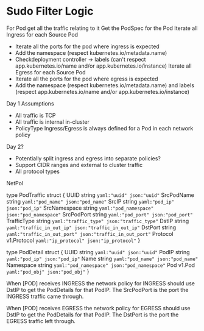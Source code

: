 Sudo Filter Logic
=================

For Pod get all the traffic relating to it
Get the PodSpec for the Pod
Iterate all Ingress for each Source Pod
  - Iterate all the ports for the pod where ingress is expected
  - Add the namespace (respect kubernetes.io/metadata.name)
  -  Checkdeployment controller -> labels (can't respect app.kubernetes.io/name and/or app.kubernetes.io/instance)
Iterate all Egress for each Source Pod
  - Iterate all the ports for the pod where egress is expected
  - Add the namespace (respect kubernetes.io/metadata.name) and labels (respect app.kubernetes.io/name and/or app.kubernetes.io/instance)


Day 1 Assumptions
- All traffic is TCP
- All traffic is internal in-cluster
- PolicyType Ingress/Egress is always defined for a Pod in each network policy

Day 2?
- Potentially split ingress and egress into separate policies?
- Support CIDR ranges and external to cluster traffic
- All protocol types








NetPol

type PodTraffic struct {
	UUID         string      `yaml:"uuid" json:"uuid"`
	SrcPodName   string      `yaml:"pod_name" json:"pod_name"`
	SrcIP        string      `yaml:"pod_ip" json:"pod_ip"`
	SrcNamespace string      `yaml:"pod_namespace" json:"pod_namespace"`
	SrcPodPort   string      `yaml:"pod_port" json:"pod_port"`
	TrafficType  string      `yaml:"traffic_type" json:"traffic_type"`
	DstIP        string      `yaml:"traffic_in_out_ip" json:"traffic_in_out_ip"`
	DstPort      string      `yaml:"traffic_in_out_port" json:"traffic_in_out_port"`
	Protocol     v1.Protocol `yaml:"ip_protocol" json:"ip_protocol"`
}

type PodDetail struct {
	UUID      string `yaml:"uuid" json:"uuid"`
	PodIP     string `yaml:"pod_ip" json:"pod_ip"`
	Name      string `yaml:"pod_name" json:"pod_name"`
	Namespace string `yaml:"pod_namespace" json:"pod_namespace"`
	Pod       v1.Pod `yaml:"pod_obj" json:"pod_obj"`
}


When [POD] receives INGRESS the network policy for INGRESS should use DstIP to get the PodDetails for that PodIP. The SrcPodPort is the port the INGRESS traffic came through.

When [POD] receives EGRESS the network policy for EGRESS should use DstIP to get the PodDetails for that PodIP. The DstPort is the port the EGRESS traffic left through.
